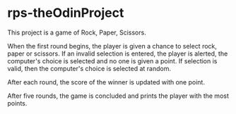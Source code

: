 # rps-theOdinProject

This project is a game of Rock, Paper, Scissors.

When the first round begins, the player is given a chance to select rock, paper or scissors. If an invalid selection is entered, the player is alerted, the computer's choice is selected and no one is given a point. If selection is valid, then the computer's choice is selected at random.

After each round, the score of the winner is updated with one point. 

After five rounds, the game is concluded and prints the player with the most points. 